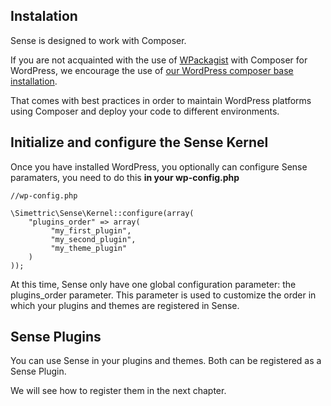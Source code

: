 ## Instalation

Sense is designed to work with Composer. 

If you are not acquainted with the use of [WPackagist](https://wpackagist.org/) with Composer for WordPress, we encourage the use of [our WordPress composer base installation](https://github.com/Simettric/wordpress-composer-installation).

That comes with best practices in order to maintain WordPress platforms using Composer and deploy your code to different environments.

    
## Initialize and configure the Sense Kernel

Once you have installed WordPress, you optionally can configure Sense paramaters, you need to do this **in your wp-config.php**

    //wp-config.php
     
    \Simettric\Sense\Kernel::configure(array(
        "plugins_order" => array(
             "my_first_plugin", 
             "my_second_plugin", 
             "my_theme_plugin"
        )
    ));
     

At this time, Sense only have one global configuration parameter: the plugins_order parameter.
This parameter is used to customize the order in which your plugins and themes are registered in Sense.


## Sense Plugins

You can use Sense in your plugins and themes. Both can be registered as a Sense Plugin.

We will see how to register them in the next chapter.
